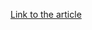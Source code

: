 [Link to the article](https://www.welivesecurity.com/en/business-security/why-tech-savvy-leadership-key-cyber-insurance-readiness/)
